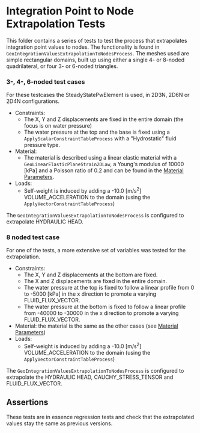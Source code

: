 # Integration Point to Node Extrapolation Tests

This folder contains a series of tests to test the process that extrapolates integration point values to nodes. The functionality is found in `GeoIntegrationValuesExtrapolationToNodesProcess`. The meshes used are simple rectangular domains, built up using either a single 4- or 8-noded quadrilateral, or four 3- or 6-noded triangles.

### 3-, 4-, 6-noded test cases
For these testcases the SteadyStatePwElement is used, in 2D3N, 2D6N or 2D4N configurations.

-   Constraints:
    -   The X, Y and Z displacements are fixed in the entire domain (the focus is on water pressure)
    - The water pressure at the top and the base is fixed using a `ApplyScalarConstraintTableProcess` with a "Hydrostatic" fluid pressure type.
-   Material:
    -   The material is described using a linear elastic material with a `GeoLinearElasticPlaneStrain2DLaw`, a Young's modulus
        of 10000 [kPa] and a Poisson ratio of 0.2 and can be found in the [Material Parameters](common/MaterialParameters.json).
-   Loads:
    -  Self-weight is induced by adding a -10.0 $\mathrm{[m/s^2]}$ VOLUME_ACCELERATION to the domain (using the `ApplyVectorConstraintTableProcess`)

The `GeoIntegrationValuesExtrapolationToNodesProcess` is configured to extrapolate HYDRAULIC HEAD.

### 8 noded test case
For one of the tests, a more extensive set of variables was tested for the extrapolation. 
-   Constraints:
    - The X, Y and Z displacements at the bottom are fixed.
    - The X and Z displacements are fixed in the entire domain.
    - The water pressure at the top is fixed to follow a linear profile from 0 to -5000 [kPa] in the x direction to promote a varying FLUID_FLUX_VECTOR.
    - The water pressure at the bottom is fixed to follow a linear profile from -40000 to -30000 in the x direction to promote a varying FLUID_FLUX_VECTOR.
-   Material: the material is the same as the other cases (see [Material Parameters](common/MaterialParameters.json))
-   Loads:
    -  Self-weight is induced by adding a -10.0 $\mathrm{[m/s^2]}$ VOLUME_ACCELERATION to the domain (using the `ApplyVectorConstraintTableProcess`)

The `GeoIntegrationValuesExtrapolationToNodesProcess` is configured to extrapolate the HYDRAULIC HEAD, CAUCHY_STRESS_TENSOR and FLUID_FLUX_VECTOR.

## Assertions
These tests are in essence regression tests and check that the extrapolated values stay the same as previous versions.


